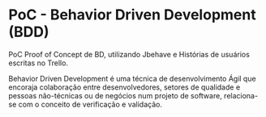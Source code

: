 # PoC - Behavior Driven Development (BDD)



PoC Proof of Concept de BD, utilizando Jbehave e Histórias de usuários escritas no Trello. 


Behavior Driven Development é uma técnica de desenvolvimento Ágil que encoraja colaboração entre desenvolvedores, setores de qualidade e pessoas não-técnicas ou de negócios num projeto de software, relaciona-se com o conceito de verificação e validação.
